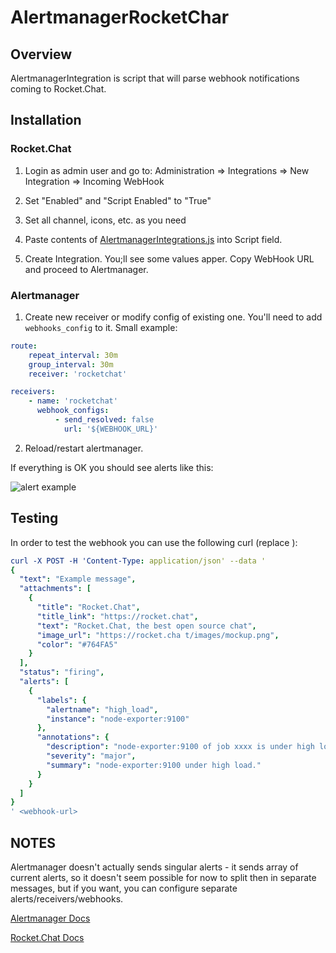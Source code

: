 # AlertmanagerRocketChar

## Overview
AlertmanagerIntegration is script that will parse webhook notifications coming to Rocket.Chat.

## Installation

### Rocket.Chat

1) Login as admin user and go to: Administration => Integrations => New Integration => Incoming WebHook

2) Set "Enabled" and "Script Enabled" to "True"

3) Set all channel, icons, etc. as you need

3) Paste contents of [AlertmanagerIntegrations.js](https://github.com/pavel-kazhavets/AlertmanagerRocketChar/blob/master/AlertmanagerIntegration.js) into Script field.

4) Create Integration. You;ll see some values apper. Copy WebHook URL and proceed to Alertmanager.

### Alertmanager

1) Create new receiver or modify config of existing one. You'll need to add `webhooks_config` to it. Small example:

```yaml
route:
    repeat_interval: 30m
    group_interval: 30m
    receiver: 'rocketchat'

receivers:
    - name: 'rocketchat'
      webhook_configs:
          - send_resolved: false
            url: '${WEBHOOK_URL}'
```

2) Reload/restart alertmanager.

If everything is OK you should see alerts like this:

![alert example](https://i.imgur.com/RSlTSa5.png)

## Testing

In order to test the webhook you can use the following curl (replace <webhook-url>):

```yaml
curl -X POST -H 'Content-Type: application/json' --data '
{
  "text": "Example message",
  "attachments": [
    {
      "title": "Rocket.Chat",
      "title_link": "https://rocket.chat",
      "text": "Rocket.Chat, the best open source chat",
      "image_url": "https://rocket.cha t/images/mockup.png",
      "color": "#764FA5"
    }
  ],
  "status": "firing",
  "alerts": [
    {
      "labels": {
        "alertname": "high_load",
        "instance": "node-exporter:9100"
      },
      "annotations": {
        "description": "node-exporter:9100 of job xxxx is under high load.",
        "severity": "major",
        "summary": "node-exporter:9100 under high load."
      }
    }
  ]
}
' <webhook-url>
```

## NOTES

Alertmanager doesn't actually sends singular alerts - it sends array of current alerts, so it doesn't seem possible for now to split then in separate messages, but if you want, you can configure separate alerts/receivers/webhooks.

[Alertmanager Docs](https://prometheus.io/docs/alerting/overview/)

[Rocket.Chat Docs](https://rocket.chat/docs/administrator-guides/integrations/)